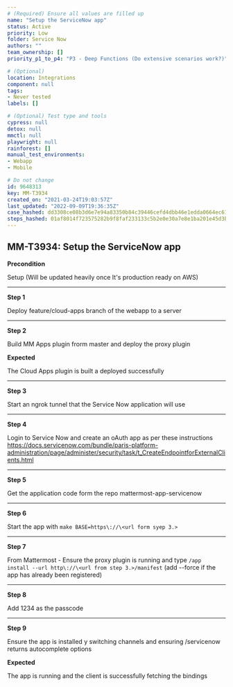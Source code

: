 ```yaml
---
# (Required) Ensure all values are filled up
name: "Setup the ServiceNow app"
status: Active
priority: Low
folder: Service Now
authors: ""
team_ownership: []
priority_p1_to_p4: "P3 - Deep Functions (Do extensive scenarios work?)"

# (Optional)
location: Integrations
component: null
tags: 
- Never tested
labels: []

# (Optional) Test type and tools
cypress: null
detox: null
mmctl: null
playwright: null
rainforest: []
manual_test_environments: 
- Webapp
- Mobile

# Do not change
id: 9648313
key: MM-T3934
created_on: "2021-03-24T19:03:57Z"
last_updated: "2022-09-09T19:36:35Z"
case_hashed: dd3308ce08b3d6e7e94a83350b84c39446cefd4dbb46e1edda0664ec61413729ce7070fff570d7de1ff3f5a8f28e0ff8
steps_hashed: 01af8014f723575282b9f8faf233133c5b2e0e30a7e8e1ba201e45d3b0087a229469b0c012bd38eb903084d083cfb9fc
---
```


<!-- (Auto-generated) Based on frontmatter's "key" and "name" -->

## MM-T3934: Setup the ServiceNow app

**Precondition**

Setup (Will be updated heavily once It's production ready on AWS)

---

**Step 1**

Deploy feature/cloud-apps branch of the webapp to a server

---

**Step 2**

Build MM Apps plugin frorm master and deploy the proxy plugin

**Expected**

The Cloud Apps plugin is built a deployed successfully

---

**Step 3**

Start an ngrok tunnel that the Service Now application will use

---

**Step 4**

Login to Service Now and create an oAuth app as per these instructions <https://docs.servicenow.com/bundle/paris-platform-administration/page/administer/security/task/t_CreateEndpointforExternalClients.html>

---

**Step 5**

Get the application code form the repo mattermost-app-servicenow

---

**Step 6**

Start the app with `make BASE=https\://\<url form syep 3.>`

---

**Step 7**

From Mattermost - Ensure the proxy plugin is running and type `/app install --url http\://\<url from step 3.>/manifest` (add --force if the app has already been registered)

---

**Step 8**

Add 1234 as the passcode

---

**Step 9**

Ensure the app is installed y switching channels and ensuring /servicenow returns autocomplete options

**Expected**

The app is running and the client is successfully fetching the bindings
